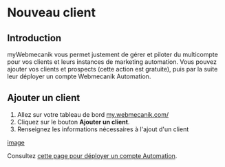 # Nouveau client

## Introduction ##

myWebmecanik vous permet justement de gérer et piloter du multicompte pour vos clients et leurs instances de marketing automation. Vous pouvez ajouter vos clients et prospects (cette action est gratuite), puis par la suite leur déployer un compte Webmecanik Automation.

## Ajouter un client ##

1. Allez sur votre tableau de bord [my.webmecanik.com/](https://my.webmecanik.com/)
2. Cliquez sur le bouton **Ajouter un client**.
3. Renseignez les informations nécessaires à l'ajout d'un client

[image](new-customer.png)

Consultez [cette page pour déployer un compte Automation](new-instance.md).
